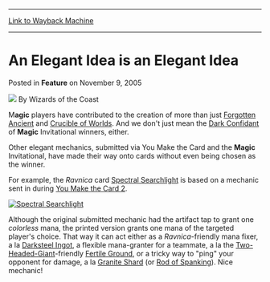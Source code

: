 
---
[Link to Wayback Machine](https://web.archive.org/web/20220126072124/https://magic.wizards.com/en/articles/archive/feature/elegant-idea-elegant-idea-2005-11-09)

[_metadata_:wayback_url]:- "https://magic.wizards.com/en/articles/archive/feature/elegant-idea-elegant-idea-2005-11-09"
[_metadata_:wayback_raw_url]:- "https://web.archive.org/web/20220126072124id_/https://magic.wizards.com/en/articles/archive/feature/elegant-idea-elegant-idea-2005-11-09"
[_metadata_:wayback_capture_timestamp]:- "2022-01-26 07:21:24+00:00"
[_metadata_:description]:- "Magic players have contributed to the creation of more than just Forgotten Ancient and Crucible of Worlds. And we don't just mean the Dark Confidant of Magic Invitational winners, either. Other elegant mechanics, submitted via You Make the Card and the Magic Invitational, have made their way onto cards without even being chosen as the winner. For example, the Ravnica card"
[_metadata_:generator]:- "Drupal 7 (http://drupal.org)"
---


An Elegant Idea is an Elegant Idea
==================================



 Posted in **Feature**
 on November 9, 2005 






![](https://media.magic.wizards.com/styles/auth_small/public/images/person/wizards_author.jpg)
By Wizards of the Coast












M**agic** players have contributed to the creation of more than just [Forgotten Ancient](https://gatherer.wizards.com/Pages/Card/Details.aspx?name=Forgotten+Ancient) and [Crucible of Worlds](https://gatherer.wizards.com/Pages/Card/Details.aspx?name=Crucible+of+Worlds). And we don't just mean the [Dark Confidant](http://gatherer.wizards.com/Pages/Card/Details.aspx?&name=Dark%2BConfidant) of **Magic** Invitational winners, either.


Other elegant mechanics, submitted via You Make the Card and the **Magic** Invitational, have made their way onto cards without even being chosen as the winner.


For example, the *Ravnica* card [Spectral Searchlight](https://gatherer.wizards.com/Pages/Card/Details.aspx?name=Spectral+Searchlight) is based on a mechanic sent in during [You Make the Card 2](http://archive.wizards.com/Magic/Magazine/Article.aspx?x=mtgcom/feature/160).


[![Spectral Searchlight](https://web.archive.org/web/20120908004332im_/http://www.wizards.com/magic/images/mtgcom/arcana300/searchlight.jpg)](http://gatherer.wizards.com/Pages/Card/Details.aspx?&name=Spectral%2BSearchlight)


Although the original submitted mechanic had the artifact tap to grant one *colorless* mana, the printed version grants one mana of the targeted player's choice. That way it can act either as a *Ravnica*-friendly mana fixer, a la [Darksteel Ingot](https://gatherer.wizards.com/Pages/Card/Details.aspx?name=Darksteel+Ingot), a flexible mana-granter for a teammate, a la the [Two-Headed-Giant](http://archive.wizards.com/Magic/Magazine/Article.aspx?x=mtgcom/events/2hg)-friendly [Fertile Ground](https://gatherer.wizards.com/Pages/Card/Details.aspx?name=Fertile+Ground), or a tricky way to "ping" your opponent for damage, a la [Granite Shard](https://gatherer.wizards.com/Pages/Card/Details.aspx?name=Granite+Shard) (or [Rod of Spanking](https://gatherer.wizards.com/Pages/Card/Details.aspx?name=Rod+of+Spanking)). Nice mechanic!








